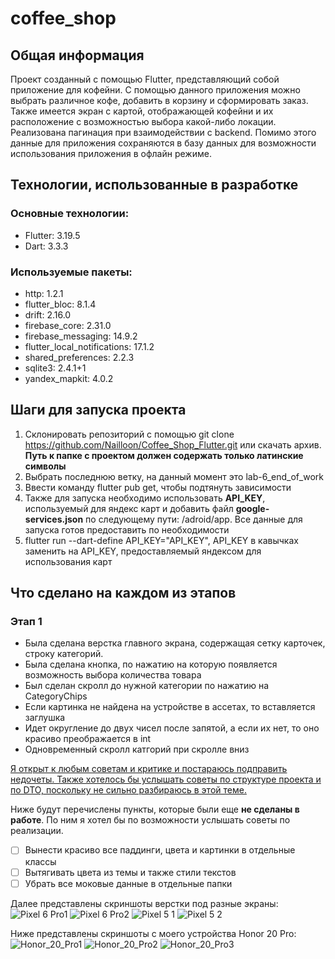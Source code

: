 # coffee_shop

## Общая информация

Проект созданный с помощью Flutter, представляющий собой приложение для кофейни. С помощью данного приложения можно выбрать различное кофе, добавить в корзину и сформировать заказ. Также имеется экран с картой, отображающей кофейни и их расположение с возможностью выбора какой-либо локации. Реализована пагинация при взаимодействии с backend. Помимо этого данные для приложения сохраняются в базу данных для возможности использования приложения в офлайн режиме.

## Технологии, использованные в разработке

### Основные технологии:

- Flutter: 3.19.5
- Dart: 3.3.3

### Используемые пакеты:
- http: 1.2.1
- flutter_bloc: 8.1.4
- drift: 2.16.0
- firebase_core: 2.31.0
- firebase_messaging: 14.9.2
- flutter_local_notifications: 17.1.2
- shared_preferences: 2.2.3
- sqlite3: 2.4.1+1
- yandex_mapkit: 4.0.2

## Шаги для запуска проекта

1. Склонировать репозиторий с помощью git clone https://github.com/Nailloon/Coffee_Shop_Flutter.git или скачать архив. **Путь к папке с проектом должен содержать только латинские символы**
2. Выбрать последнюю ветку, на данный момент это lab-6_end_of_work
3. Ввести команду flutter pub get, чтобы подтянуть зависимости
4. Также для запуска необходимо использовать **API_KEY**, используемый для яндекс карт и добавить файл **google-services.json** по следующему пути: /adroid/app. Все данные для запуска готов предоставить по необходимости
5. flutter run --dart-define API_KEY="API_KEY", API_KEY в кавычках заменить на API_KEY, предоставляемый яндексом для использования карт

## Что сделано на каждом из этапов

### Этап 1

- Была сделана верстка главного экрана, содержащая сетку карточек, строку категорий.
- Была сделана кнопка, по нажатию на которую появляется возможность выбора количества товара
- Был сделан скролл до нужной категории по нажатию на CategoryChips
- Если картинка не найдена на устройстве в ассетах, то вставляется заглушка
- Идет округление до двух чисел после запятой, а если их нет, то оно красиво преображается в int
- Одновременный скролл катгорий при скролле вниз

<u>Я открыт к любым советам и критике и постараюсь подправить недочеты. Также хотелось бы услышать советы по структуре проекта и по DTO, поскольку не сильно разбираюсь в этой теме.</u>

Ниже будут перечислены пункты, которые были еще **не сделаны в работе**. По ним я хотел бы по возможности услышать советы по реализации.
- [ ] Вынести красиво все паддинги, цвета и картинки в отдельные классы 
- [ ] Вытягивать цвета из темы и также стили текстов
- [ ] Убрать все моковые данные в отдельные папки

Далее представлены скриншоты верстки под разные экраны:
![Pixel 6 Pro1](./README_images/Pixel%206%20Pro%201.png)
![Pixel 6 Pro2](./README_images/Pixel%206%20Pro%202.png)
![Pixel 5 1](./README_images/Pixel%205%201.png)
![Pixel 5 2](./README_images/Pixel%205%202.png)

Ниже представлены скриншоты с моего устройства Honor 20 Pro:
![Honor_20_Pro1](./README_images/Honor%2020%20Pro%201.jpg)
![Honor_20_Pro2](./README_images/Honor%2020%20Pro%202.jpg)
![Honor_20_Pro3](./README_images/Honor%2020%20Pro%203.jpg)
